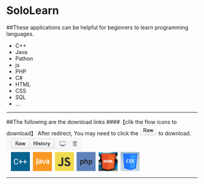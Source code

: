 # SoloLearn
##These applications can be helpful for beginners to learn programming languages.
* C++
* Java
* Pathon
* js
* PHP
* C#
* HTML
* CSS
* SQL
* ...

--------------
##The following are the download links
####【clik the flow icons to download】
 After redirect, You may need to click the ![](download2.PNG) to download.  ![](download.PNG) <br/>
&nbsp;&nbsp;
<a href="cplus.apk" target="_blank"><img src="1051.png" width="50px" height="50px"/></a>&nbsp;
<a href="http://www.baidu.com"><img src="1068.png" width="50px" height="50px"/></a>&nbsp;
<a href="http://www.baidu.com"><img src="1024.png" width="50px" height="50px"/></a>&nbsp;
<a href="http://www.baidu.com"><img src="1059.png" width="50px" height="50px"/></a>&nbsp;
<a href="http://www.baidu.com"><img src="1014.png" width="50px" height="50px"/></a>&nbsp;
<a href="http://www.baidu.com"><img src="1023.png" width="50px" height="50px"/></a>

-------------
